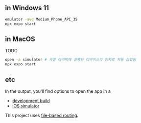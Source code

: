 ## in Windows 11

```bash
emulator -avd Medium_Phone_API_35
npx expo start
```

## in MacOS

TODO

```bash
open -a simulator # 가장 마지막에 실행된 디바이스가 인자로 자동 삽입됨
npx expo start
```

## etc

In the output, you'll find options to open the app in a

- [development build](https://docs.expo.dev/develop/development-builds/introduction/)
- [iOS simulator](https://docs.expo.dev/workflow/ios-simulator/)

This project uses [file-based routing](https://docs.expo.dev/router/introduction).
